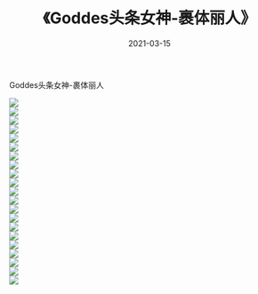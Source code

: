 ﻿---
layout: post
title:  《Goddes头条女神-裹体丽人》
date:   2021-03-15
img: http://img.660000.xyz/Sharelink/网络美图/2021/Goddes头条女神-裹体丽人/000.jpg
categories: [美女, 清纯, 唯美]
---

Goddes头条女神-裹体丽人

  ![](http://img.660000.xyz/Sharelink/网络美图/2021/Goddes头条女神-裹体丽人/001.jpg) <br> ![](http://img.660000.xyz/Sharelink/网络美图/2021/Goddes头条女神-裹体丽人/002.jpg) <br> ![](http://img.660000.xyz/Sharelink/网络美图/2021/Goddes头条女神-裹体丽人/003.jpg) <br> ![](http://img.660000.xyz/Sharelink/网络美图/2021/Goddes头条女神-裹体丽人/004.jpg) <br> ![](http://img.660000.xyz/Sharelink/网络美图/2021/Goddes头条女神-裹体丽人/005.jpg) <br> ![](http://img.660000.xyz/Sharelink/网络美图/2021/Goddes头条女神-裹体丽人/006.jpg) <br> ![](http://img.660000.xyz/Sharelink/网络美图/2021/Goddes头条女神-裹体丽人/007.jpg) <br> ![](http://img.660000.xyz/Sharelink/网络美图/2021/Goddes头条女神-裹体丽人/008.jpg) <br> ![](http://img.660000.xyz/Sharelink/网络美图/2021/Goddes头条女神-裹体丽人/009.jpg) <br> ![](http://img.660000.xyz/Sharelink/网络美图/2021/Goddes头条女神-裹体丽人/010.jpg) <br> ![](http://img.660000.xyz/Sharelink/网络美图/2021/Goddes头条女神-裹体丽人/011.jpg) <br> ![](http://img.660000.xyz/Sharelink/网络美图/2021/Goddes头条女神-裹体丽人/012.jpg) <br> ![](http://img.660000.xyz/Sharelink/网络美图/2021/Goddes头条女神-裹体丽人/013.jpg) <br> ![](http://img.660000.xyz/Sharelink/网络美图/2021/Goddes头条女神-裹体丽人/014.jpg) <br> ![](http://img.660000.xyz/Sharelink/网络美图/2021/Goddes头条女神-裹体丽人/015.jpg) <br> ![](http://img.660000.xyz/Sharelink/网络美图/2021/Goddes头条女神-裹体丽人/016.jpg) <br> ![](http://img.660000.xyz/Sharelink/网络美图/2021/Goddes头条女神-裹体丽人/017.jpg) <br> ![](http://img.660000.xyz/Sharelink/网络美图/2021/Goddes头条女神-裹体丽人/018.jpg) <br> ![](http://img.660000.xyz/Sharelink/网络美图/2021/Goddes头条女神-裹体丽人/019.jpg) <br> ![](http://img.660000.xyz/Sharelink/网络美图/2021/Goddes头条女神-裹体丽人/020.jpg) <br> ![](http://img.660000.xyz/Sharelink/网络美图/2021/Goddes头条女神-裹体丽人/021.jpg) <br>